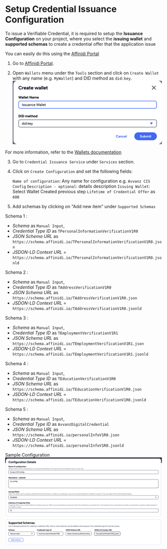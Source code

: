 # Setup Credential Issuance Configuration

To issue a Verifiable Credential, it is required to setup the **Issuance Configuration** on your project, where you select the **issuing wallet** and **supported schemas** to create a credential offer that the application issue

You can easily do this using the [Affinidi Portal](https://portal.affinidi.com)

1. Go to [Affinidi Portal](https://portal.affinidi.com).

2. Open `Wallets` menu under the `Tools` section and click on `Create Wallet` with any name (e.g. `MyWallet`) and DID method as `did:key`.
   ![alt text](./cis-image/wallet-create.png)

For more information, refer to the [Wallets documentation](https://docs.affinidi.com/dev-tools/wallets)

3. Go to `Credential Issuance Service` under `Services` section.

4. Click on `Create Configuration` and set the following fields:

   `Name of configuration`: Any name for configuration e.g. `Avvanz CIS Config`
   `Description - optional`: details description
   `Issuing Wallet`: Select Wallet Created previous step
   `Lifetime of Credential Offer` as `600`

5. Add schemas by clicking on "Add new item" under `Supported Schemas`

Schema 1 :

- _Schema_ as `Manual Input`,
- _Credential Type ID_ as `TPersonalInformationVerificationV1R0`
- _JSON Schema URL_ as `https://schema.affinidi.io/TPersonalInformationVerificationV1R0.json`
- _JSDON-LD Context URL_ = `https://schema.affinidi.io/TPersonalInformationVerificationV1R0.jsonld`

Schema 2 :

- _Schema_ as `Manual Input`,
- _Credential Type ID_ as `TAddressVerificationV1R0`
- _JSON Schema URL_ as `https://schema.affinidi.io/TAddressVerificationV1R0.json`
- _JSDON-LD Context URL_ = `https://schema.affinidi.io/TAddressVerificationV1R0.jsonld`

Schema 3 :

- _Schema_ as `Manual Input`,
- _Credential Type ID_ as `TEmploymentVerificationV1R1`
- _JSON Schema URL_ as `https://schema.affinidi.io/TEmploymentVerificationV1R1.json`
- _JSDON-LD Context URL_ = `https://schema.affinidi.io/TEmploymentVerificationV1R1.jsonld`

Schema 4 :

- _Schema_ as `Manual Input`,
- _Credential Type ID_ as `TEducationVerificationV1R0`
- _JSON Schema URL_ as `https://schema.affinidi.io/TEducationVerificationV1R0.json`
- _JSDON-LD Context URL_ = `https://schema.affinidi.io/TEducationVerificationV1R0.jsonld`

Schema 5 :

- _Schema_ as `Manual Input`,
- _Credential Type ID_ as `AvvanzDigitalCredential`
- _JSON Schema URL_ as `https://schema.affinidi.io/personalInfoV1R0.json`
- _JSDON-LD Context URL_ = `https://schema.affinidi.io/personalInfoV1R0.jsonld`

Sample Configuration
![alt text](./cis-image/cis-config.png)
